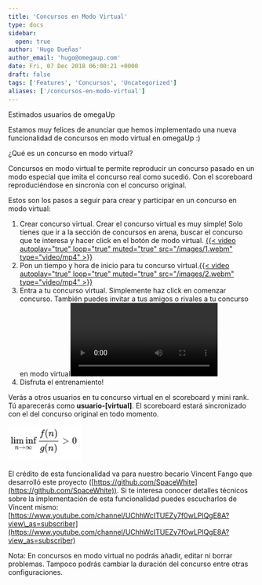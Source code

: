 ```yaml
---
title: 'Concursos en Modo Virtual'
type: docs
sidebar:
  open: true
author: 'Hugo Dueñas'
author_email: 'hugo@omegaup.com'
date: Fri, 07 Dec 2018 06:00:21 +0000
draft: false
tags: ['Features', 'Concursos', 'Uncategorized']
aliases: ['/concursos-en-modo-virtual']
---
```


Estimados usuarios de omegaUp

Estamos muy felices de anunciar que hemos implementado una nueva funcionalidad de concursos en modo virtual en omegaUp :)

¿Qué es un concurso en modo virtual?

Concursos en modo virtual te permite reproducir un concurso pasado en un modo especial que imita el concurso real como sucedió. Con el scoreboard reproduciéndose en sincronía con el concurso original.

Estos son los pasos a seguir para crear y participar en un concurso en modo virtual:

1.  Crear concurso virtual.  Crear el concurso virtual es muy simple! Solo tienes que ir a la sección de concursos en arena, buscar el concurso que te interesa y hacer click en el botón de modo virtual.  [{{< video autoplay="true" loop="true" muted="true" src="/images/1.webm" type="video/mp4" >}}](/images/1.webm)
2.  Pon un tiempo y hora de inicio para tu concurso virtual.[{{< video autoplay="true" loop="true" muted="true" src="/images/2.webm" type="video/mp4" >}}](/images/2.webm)
3.  Entra a tu concurso virtual.  Simplemente haz click en comenzar concurso. También puedes invitar a tus amigos o rivales a tu concurso en modo virtual![{{< video autoplay="true" loop="true" muted="true" src="/images/3.webm" type="video/mp4" >}}](/images/3.webm)
4.  Disfruta el entrenamiento!

Verás a otros usuarios en tu concurso virtual en el scoreboard y mini rank. Tú aparecerás como **usuario-\[virtual\]**. El scoreboard estará sincronizado con el del concurso original en todo momento.

[![](/images/4.png)](/images/4.png)

El crédito de esta funcionalidad va para nuestro becario Vincent Fango que desarrolló este proyecto ([https://github.com/SpaceWhite](https://github.com/SpaceWhite)). Si te interesa conocer detalles técnicos sobre la implementación de esta funcionalidad puedes escucharlos de Vincent mismo: [https://www.youtube.com/channel/UChhWcITUEZy7f0wLPlQgE8A?view\_as=subscriber](https://www.youtube.com/channel/UChhWcITUEZy7f0wLPlQgE8A?view_as=subscriber)

Nota: En concursos en modo virtual no podrás añadir, editar ni borrar problemas. Tampoco podrás cambiar la duración del concurso entre otras configuraciones.